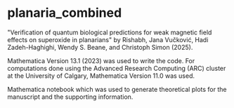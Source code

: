 # planaria_combined

"Verification of quantum biological predictions for weak magnetic field effects on superoxide in planarians" by Rishabh, Jana Vučković, Hadi Zadeh-Haghighi, Wendy S. Beane, and Christoph Simon (2025).

Mathematica Version 13.1 (2023) was used to write the code. For computations done using the Advanced Research Computing (ARC) cluster at the University of Calgary, Mathematica Version 11.0 was used.

Mathematica notebook which was used to generate theoretical plots for the manuscript and the supporting information.
